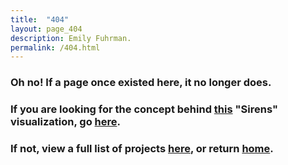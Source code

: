 ```yaml
---
title:  "404"
layout: page_404
description: Emily Fuhrman.
permalink: /404.html
---
```

### Oh no! If a page once existed here, it no longer does.

### If you are looking for the concept behind [this](/x/sirens) "Sirens" visualization, go [here](/projects/joyce-ulysses-sirens-redux.html). 

### If not, view a full list of projects [here](/list), or return [home](/).